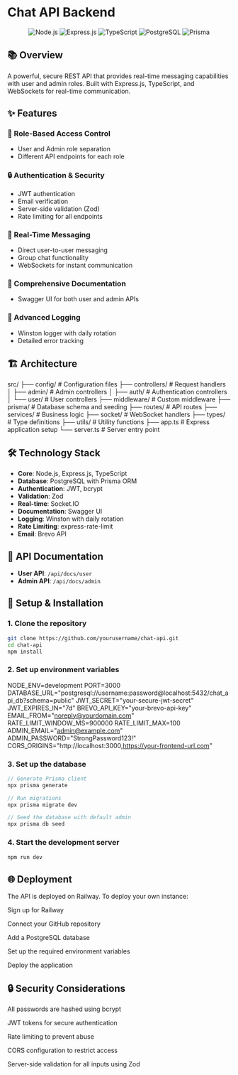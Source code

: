 # Chat API Backend

<p align="center">
  <img src="https://img.shields.io/badge/node.js-6DA55F?style=for-the-badge&logo=node.js&logoColor=white" alt="Node.js">
  <img src="https://img.shields.io/badge/express.js-%23404d59.svg?style=for-the-badge&logo=express&logoColor=%2361DAFB" alt="Express.js">
  <img src="https://img.shields.io/badge/typescript-%23007ACC.svg?style=for-the-badge&logo=typescript&logoColor=white" alt="TypeScript">
  <img src="https://img.shields.io/badge/postgres-%23316192.svg?style=for-the-badge&logo=postgresql&logoColor=white" alt="PostgreSQL">
  <img src="https://img.shields.io/badge/Prisma-3982CE?style=for-the-badge&logo=Prisma&logoColor=white" alt="Prisma">
</p>

## 📚 Overview

A powerful, secure REST API that provides real-time messaging capabilities with user and admin roles. Built with Express.js, TypeScript, and WebSockets for real-time communication.

## ✨ Features

### 🔐 Role-Based Access Control

- User and Admin role separation
- Different API endpoints for each role

### 🔒 Authentication & Security

- JWT authentication
- Email verification
- Server-side validation (Zod)
- Rate limiting for all endpoints

### 💬 Real-Time Messaging

- Direct user-to-user messaging
- Group chat functionality
- WebSockets for instant communication

### 📄 Comprehensive Documentation

- Swagger UI for both user and admin APIs

### 🧾 Advanced Logging

- Winston logger with daily rotation
- Detailed error tracking

## 🏗️ Architecture

src/
├── config/ # Configuration files
├── controllers/ # Request handlers
│ ├── admin/ # Admin controllers
│ ├── auth/ # Authentication controllers
│ └── user/ # User controllers
├── middleware/ # Custom middleware
├── prisma/ # Database schema and seeding
├── routes/ # API routes
├── services/ # Business logic
├── socket/ # WebSocket handlers
├── types/ # Type definitions
├── utils/ # Utility functions
├── app.ts # Express application setup
└── server.ts # Server entry point

## 🛠️ Technology Stack

- **Core**: Node.js, Express.js, TypeScript
- **Database**: PostgreSQL with Prisma ORM
- **Authentication**: JWT, bcrypt
- **Validation**: Zod
- **Real-time**: Socket.IO
- **Documentation**: Swagger UI
- **Logging**: Winston with daily rotation
- **Rate Limiting**: express-rate-limit
- **Email**: Brevo API

## 🔄 API Documentation

- **User API**: `/api/docs/user`
- **Admin API**: `/api/docs/admin`

## 🚀 Setup & Installation

### 1. Clone the repository

```bash
git clone https://github.com/yourusername/chat-api.git
cd chat-api
npm install
```

### 2. Set up environment variables

NODE_ENV=development
PORT=3000
DATABASE_URL="postgresql://username:password@localhost:5432/chat_api_db?schema=public"
JWT_SECRET="your-secure-jwt-secret"
JWT_EXPIRES_IN="7d"
BREVO_API_KEY="your-brevo-api-key"
EMAIL_FROM="noreply@yourdomain.com"
RATE_LIMIT_WINDOW_MS=900000
RATE_LIMIT_MAX=100
ADMIN_EMAIL="admin@example.com"
ADMIN_PASSWORD="StrongPassword123!"
CORS_ORIGINS="http://localhost:3000,https://your-frontend-url.com"

### 3. Set up the database

```js
// Generate Prisma client
npx prisma generate

// Run migrations
npx prisma migrate dev

// Seed the database with default admin
npx prisma db seed
```

### 4. Start the development server

```bash
npm run dev

```

## 🌐 Deployment

The API is deployed on Railway. To deploy your own instance:

Sign up for Railway

Connect your GitHub repository

Add a PostgreSQL database

Set up the required environment variables

Deploy the application

## 🔒 Security Considerations

All passwords are hashed using bcrypt

JWT tokens for secure authentication

Rate limiting to prevent abuse

CORS configuration to restrict access

Server-side validation for all inputs using Zod
